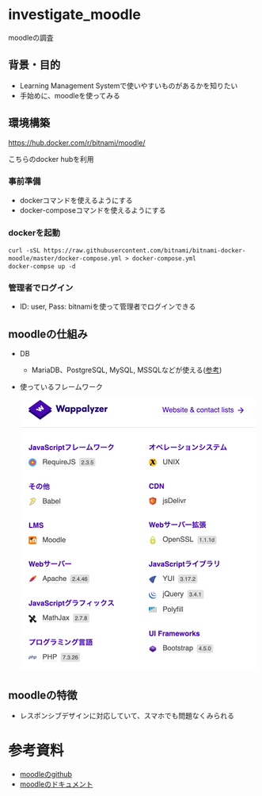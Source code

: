 # investigate_moodle
moodleの調査

## 背景・目的

+ Learning Management Systemで使いやすいものがあるかを知りたい
+ 手始めに、moodleを使ってみる


## 環境構築

https://hub.docker.com/r/bitnami/moodle/

こちらのdocker hubを利用

### 事前準備

+ dockerコマンドを使えるようにする
+ docker-composeコマンドを使えるようにする

### dockerを起動

```
curl -sSL https://raw.githubusercontent.com/bitnami/bitnami-docker-moodle/master/docker-compose.yml > docker-compose.yml
docker-compse up -d
```

### 管理者でログイン

+ ID: user, Pass: bitnamiを使って管理者でログインできる




## moodleの仕組み


+ DB
  + MariaDB、PostgreSQL, MySQL, MSSQLなどが使える([参考](https://docs.moodle.org/310/en/Installing_Moodle))
+ 使っているフレームワーク

  ![frameworks.png](frameworks.png)


## moodleの特徴

+ レスポンシブデザインに対応していて、スマホでも問題なくみられる



# 参考資料

+ [moodleのgithub](https://github.com/moodle/moodle)
+ [moodleのドキュメント](https://docs.moodle.org/310/en/Installing_Moodle)


